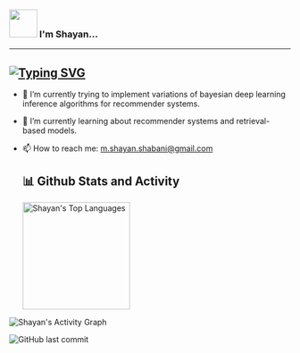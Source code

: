 ### <img src="https://media.giphy.com/media/VgCDAzcKvsR6OM0uWg/giphy.gif" width="50"> I'm Shayan...  
---
[![Typing SVG](https://readme-typing-svg.demolab.com?font=Fira+Code&pause=1000&color=53F7CF&width=435&lines=Machine+Learning+Enthusiast)](https://git.io/typing-svg)
---

- 🔭 I’m currently trying to implement variations of bayesian deep learning inference algorithms for recommender systems.
- 🌱 I’m currently learning about recommender systems and retrieval-based models.
- 📫 How to reach me: m.shayan.shabani@gmail.com


  <summary><h2>📊 Github Stats and Activity</h2></summary>

  <img alt="Shayan's Top Languages" src="https://denvercoder1-github-readme-stats.vercel.app/api/top-langs/?username=shayanshabani&langs_count=8&layout=compact&theme=react&hide_border=true&bg_color=1F222E&title_color=53F7CF&icon_color=53F7CF&hide=Jupyter%20Notebook,Roff" height="192px"/></a>
  <br/>

 <img alt="Shayan's Activity Graph" src="https://github-readme-activity-graph.vercel.app/graph/?username=shayanshabani&bg_color=1F222E&color=53F7CF&line=53F7CF&point=FFFFFF&hide_border=true" /></a>

![GitHub last commit](https://img.shields.io/github/last-commit/shayanshabani/shayanshabani)

